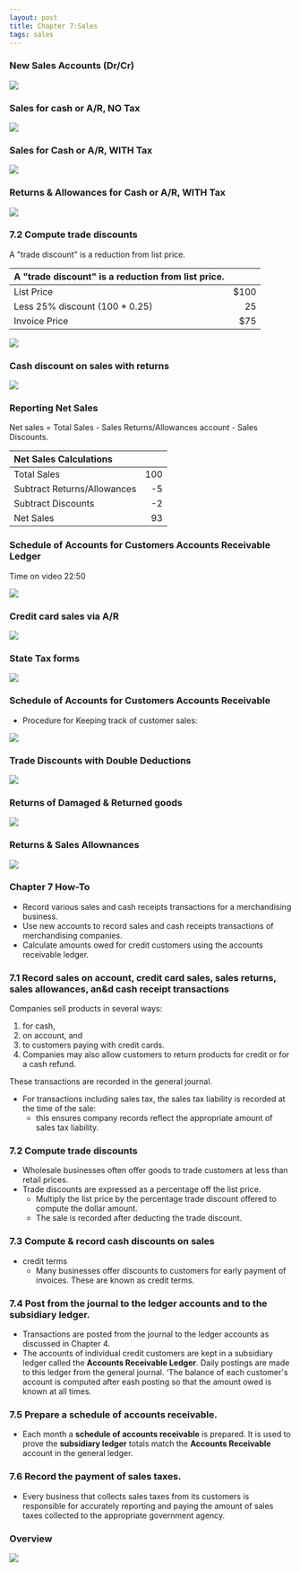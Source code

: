 ```yaml
---
layout: post
title: Chapter 7:Sales
tags: sales
---
```



### New Sales Accounts (Dr/Cr)  

![](/assets/mc-graw-accounting-course/chap7.sales.returns/chap7.1.png)


### Sales for cash or A/R, NO Tax

![](/assets/mc-graw-accounting-course/chap7.sales.returns/1.sales.w.NO.tax.png)


### Sales for Cash or A/R, WITH Tax

![](/assets/mc-graw-accounting-course/chap7.sales.returns/2.sales.w.tax.png)


### Returns & Allowances for Cash or A/R, WITH Tax

![](/assets/mc-graw-accounting-course/chap7.sales.returns/3.Cash.AR.sales.return.allowances.taxed.png)


### 7.2 Compute trade discounts

A "trade discount" is a reduction from list price.

|A "trade discount" is a reduction from list price.||
|:-|-:|
| List Price | $100 |
| Less 25% discount (100 * 0.25)| 25 |
| Invoice Price | $75 |

![](/assets/mc-graw-accounting-course/chap7.sales.returns/4.trade.discount.png)


### Cash discount on sales with returns

![](/assets/mc-graw-accounting-course/chap7.sales.returns/5.cash.discouont.on.sales.returns.png)

### Reporting Net Sales

Net sales = Total Sales - Sales Returns/Allowances account - Sales Discounts.

| Net Sales Calculations||
|:-|-:|
|Total Sales|100|
|Subtract Returns/Allowances|-5|
|Subtract Discounts|-2|
|Net Sales|93|


### Schedule of Accounts for Customers Accounts Receivable Ledger 

Time on video 22:50

![](/assets/mc-graw-accounting-course/chap7.sales.returns/6.schedule.of.accounts.receivable.7.5.png)


### Credit card sales via A/R

![](/assets/mc-graw-accounting-course/chap7.sales.returns/7.credit.card.sales.via.AR.png)


### State Tax forms

![](/assets/mc-graw-accounting-course/chap7.sales.returns/8.sales.taxes.state.form.png)



### Schedule of Accounts for Customers Accounts Receivable

- Procedure for Keeping track of customer sales:

![](/assets/mc-graw-accounting-course/chap7.sales.returns/9.act.recvable.2.schedule.2.ar.balance.png)


### Trade Discounts with Double Deductions

![](/assets/mc-graw-accounting-course/chap7.sales.returns/7.double.trade.discount.png)

### Returns of Damaged & Returned goods

![](/assets/mc-graw-accounting-course/chap7.sales.returns/account.customer.balance.ledger.png)


### Returns & Sales Allownances

![](/assets/mc-graw-accounting-course/chap7.sales.returns/recording.sales.returns.allowances.png)





### Chapter 7 How-To

- Record various sales and cash receipts transactions for a merchandising business. 
- Use new accounts to record sales and cash receipts transactions of merchandising companies. 
- Calculate amounts owed for credit customers using the accounts receivable ledger.


### 7.1 Record sales on account, credit card sales, sales returns, sales allowances, an&d cash receipt transactions

Companies sell products in several ways:
1. for cash, 
2. on account, and 
3. to customers paying with credit cards. 
4. Companies may also allow customers to return products for credit or for a cash refund. 

These transactions are recorded in the general journal. 

- For transactions including sales tax, the sales tax liability is recorded at the time of the sale: 
   - this ensures company records reflect the appropriate amount of sales tax liability.

### 7.2 Compute trade discounts

- Wholesale businesses often offer goods to trade customers at less than retail prices. 
- Trade discounts are expressed as a percentage off the list price. 
   - Multiply the list price by the percentage trade discount offered to compute the dollar amount.
   - The sale is recorded after deducting the trade discount.

### 7.3 Compute & record cash discounts on sales

- credit terms
   - Many businesses offer discounts to customers for early payment of invoices. These are known as credit terms.

### 7.4 Post from the journal to the ledger accounts and to the subsidiary ledger.

- Transactions are posted from the journal to the ledger accounts as discussed in Chapter 4. 
- The accounts of individual credit customers are kept in a subsidiary ledger called the **Accounts Receivable Ledger**. Daily postings are made to this ledger from the general journal. ‘The balance of each customer's account is computed after eash posting so that the amount owed is known at all times.

### 7.5 Prepare a schedule of accounts receivable.

- Each month a **schedule of accounts receivable** is prepared. It is used to prove the **subsidiary ledger** totals match the **Accounts Receivable** account in the general ledger.

### 7.6 Record the payment of sales taxes.

- Every business that collects sales taxes from its customers is responsible for accurately reporting and paying the amount of sales taxes collected to the appropriate government agency.


### Overview

![](/assets/mc-graw-accounting-course/chap7.sales.returns/chap7.review.png)

